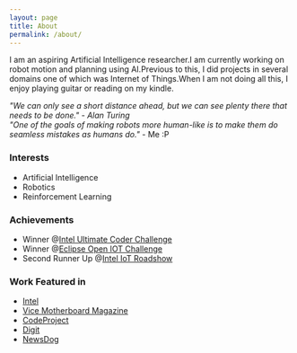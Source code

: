 ```yaml
---
layout: page
title: About
permalink: /about/
---
```


I am an aspiring Artificial Intelligence researcher.I am currently working on robot motion and planning using AI.Previous to this, I did projects in several domains one of which was Internet of Things.When I am not doing all this, I enjoy playing guitar or reading on my kindle. 

*"We can only see a short distance ahead, but we can see plenty there that needs to be done." - Alan Turing* </br>
*"One of the goals of making robots more human-like is to make them do seamless mistakes as humans do."* - Me  :P

### Interests

* Artificial Intelligence
* Robotics
* Reinforcement Learning

### Achievements

* Winner @[Intel Ultimate Coder Challenge](https://software.intel.com/en-us/blogs/2016/08/05/the-intel-ultimate-coder-challenge-for-iot-winners-have-been-chosen)
* Winner @[Eclipse Open IOT Challenge](https://www.eclipse.org/org/press-release/20160310_iotchallenge_winners2016.php)
* Second Runner Up @[Intel IoT Roadshow](https://drive.google.com/file/d/0ByuvNaTkATl-MUlRWnh4Nl9uaVE/view?usp=sharing) 

### Work Featured in

* [Intel](https://vimeo.com/199944457)
* [Vice Motherboard Magazine](https://motherboard.vice.com/en_us/article/a-cognitive-healthcare-system-is-changing-medical-practices-in-remote-areas)
* [CodeProject](https://www.codeproject.com/articles/1165860/WebControls/)
* [Digit](http://www.digit.in/apps/intel-ultimate-coder-challenge-for-iot-what-is-team-vaidya-up-to-now-33481.html)
* [NewsDog](http://www.newsdog.today/a/article/5776231a76f3dffb593291ae/)




